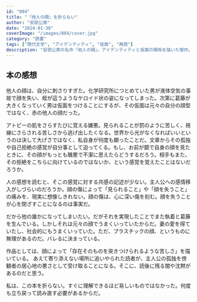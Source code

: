 ```yaml
---
id: "004"
title: "『他人の顔』を折らない"
author: "安部公房"
date: "2024-01-30"
coverImage: "/images/004/cover.jpg"
category: "読書"
tags: ["現代文学", "アイデンティティ", "仮面", "再読"]
description: "安部公房の名作『他人の顔』。アイデンティティと仮面の関係を描いた傑作。"
---
```


## 本の感想

他人の顔は、自分に刺さりすぎた。化学研究所につとめていた男が液体空気の事故で顔を失い、蛭が這うようなケロイド状の姿になってしまった。次第に葛藤が大きくなっていく男は仮面をつけることにするが、その仮面は元々の自分の顔型ではなく、赤の他人の顔だった。

アトピーの肌をさらすたびに覚える嫌悪。見られることが罰のように苦しく、視線にさらされる苦しさから逃げ出したくなる。世界から光がなくなればいいというのは決して大げさではなく、私自身が何度も願ったことだ。文章からその孤独や自己拒絶の感覚が自分事として迫ってくる。もし、お前が鏡で自身の顔を見たときに、その顔がもっとも醜悪で不潔に思えたらどうするだろう。相手もまた、その拒絶をこちらに向けているのではないか、という感覚を覚えたことはないだろうか。

人の感想を読むと、そこの感覚に対する共感の記述が少ない。主人公への感情移入がしづらいのだろうか。顔の傷によって「見られること」や「顔を失うこと」の痛みを、現実に想像しきれない。顔の傷は、心に深い傷を刻む。顔を失うことが心を閉ざすことになるのは事実だ。

だから他の誰かになってしまいたい。だがそれを実現したことでまた執着と葛藤を生んでいる。しかしそれは元々の顔でうまくいっていたからだ。妻の愛を得ていたし、社会的にもうまくいっていた。ただ、プラスチックの顔、というものに無理があるのだ。バレるに決まっている。

作品としては、顔によって「存在そのものを突きつけられるような苦しさ」を描いている。
あえて寄り添えない場所に追いやられた読者が、主人公の孤独を傍観者の居心地の悪さとして受け取ることになる。そこに、読後に残る闇や沈黙があるのだと思う。

私は、この本を折らない。すぐに理解できるほど易しいものではなかった。何度も立ち戻って読み直す必要があるからだ。